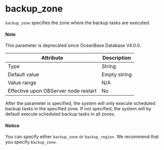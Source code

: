backup_zone
================================

`backup_zone` specifies the zone where the backup tasks are executed.

<main id="notice" type='explain'>
  <h4>Note</h4>
  <p>This parameter is deprecated since OceanBase Database V4.0.0. </p>
</main>

| **Attribute** | **Description** |
|------------------|--------|
| Type | String |
| Default value | Empty string |
| Value range | N/A |
| Effective upon OBServer node restart | No |


After the parameter is specified, the system will only execute scheduled backup tasks in the specified zone. If not specified, the system will by default execute scheduled backup tasks in all zones.

<main id="notice" type='notice'>
  <h4>Notice</h4>
  <p>You can specify either <code>backup_zone</code> or <code>backup_region</code>. We recommend that you specify <code>backup_zone</code>. </p>
</main>
